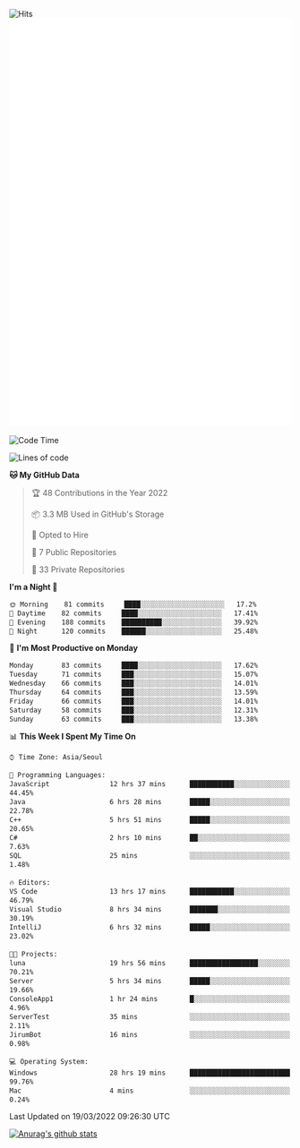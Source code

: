 ![Hits](https://hits.seeyoufarm.com/api/count/incr/badge.svg?url=https%3A%2F%2Fgithub.com%2Fkokose1234&count_bg=%2379C83D&title_bg=%23555555&icon=apple.svg&icon_color=%23E7E7E7&title=hits&edge_flat=false)
<br/>
![Metrics](https://github.com/kokose1234/kokose1234/blob/main/github-metrics.svg)

<!--START_SECTION:waka-->
![Code Time](http://img.shields.io/badge/Code%20Time-593%20hrs%204%20mins-blue)

![Lines of code](https://img.shields.io/badge/From%20Hello%20World%20I%27ve%20Written-2%20Million%20lines%20of%20code-blue)

**🐱 My GitHub Data** 

> 🏆 48 Contributions in the Year 2022
 > 
> 📦 3.3 MB Used in GitHub's Storage 
 > 
> 💼 Opted to Hire
 > 
> 📜 7 Public Repositories 
 > 
> 🔑 33 Private Repositories  
 > 
**I'm a Night 🦉** 

```text
🌞 Morning    81 commits     ████░░░░░░░░░░░░░░░░░░░░░   17.2% 
🌆 Daytime    82 commits     ████░░░░░░░░░░░░░░░░░░░░░   17.41% 
🌃 Evening    188 commits    ██████████░░░░░░░░░░░░░░░   39.92% 
🌙 Night      120 commits    ██████░░░░░░░░░░░░░░░░░░░   25.48%

```
📅 **I'm Most Productive on Monday** 

```text
Monday       83 commits     ████░░░░░░░░░░░░░░░░░░░░░   17.62% 
Tuesday      71 commits     ███░░░░░░░░░░░░░░░░░░░░░░   15.07% 
Wednesday    66 commits     ███░░░░░░░░░░░░░░░░░░░░░░   14.01% 
Thursday     64 commits     ███░░░░░░░░░░░░░░░░░░░░░░   13.59% 
Friday       66 commits     ███░░░░░░░░░░░░░░░░░░░░░░   14.01% 
Saturday     58 commits     ███░░░░░░░░░░░░░░░░░░░░░░   12.31% 
Sunday       63 commits     ███░░░░░░░░░░░░░░░░░░░░░░   13.38%

```


📊 **This Week I Spent My Time On** 

```text
⌚︎ Time Zone: Asia/Seoul

💬 Programming Languages: 
JavaScript               12 hrs 37 mins      ███████████░░░░░░░░░░░░░░   44.45% 
Java                     6 hrs 28 mins       █████░░░░░░░░░░░░░░░░░░░░   22.78% 
C++                      5 hrs 51 mins       █████░░░░░░░░░░░░░░░░░░░░   20.65% 
C#                       2 hrs 10 mins       ██░░░░░░░░░░░░░░░░░░░░░░░   7.63% 
SQL                      25 mins             ░░░░░░░░░░░░░░░░░░░░░░░░░   1.48%

🔥 Editors: 
VS Code                  13 hrs 17 mins      ███████████░░░░░░░░░░░░░░   46.79% 
Visual Studio            8 hrs 34 mins       ███████░░░░░░░░░░░░░░░░░░   30.19% 
IntelliJ                 6 hrs 32 mins       █████░░░░░░░░░░░░░░░░░░░░   23.02%

🐱‍💻 Projects: 
luna                     19 hrs 56 mins      █████████████████░░░░░░░░   70.21% 
Server                   5 hrs 34 mins       █████░░░░░░░░░░░░░░░░░░░░   19.66% 
ConsoleApp1              1 hr 24 mins        █░░░░░░░░░░░░░░░░░░░░░░░░   4.96% 
ServerTest               35 mins             ░░░░░░░░░░░░░░░░░░░░░░░░░   2.11% 
JirumBot                 16 mins             ░░░░░░░░░░░░░░░░░░░░░░░░░   0.98%

💻 Operating System: 
Windows                  28 hrs 19 mins      █████████████████████████   99.76% 
Mac                      4 mins              ░░░░░░░░░░░░░░░░░░░░░░░░░   0.24%

```


 Last Updated on 19/03/2022 09:26:30 UTC
<!--END_SECTION:waka-->

[![Anurag's github stats](https://github-readme-stats.vercel.app/api?username=kokose1234&theme=dracula)](https://github.com/anuraghazra/github-readme-stats)



	
